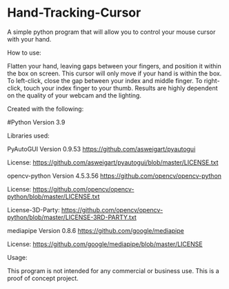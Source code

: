 # Hand-Tracking-Cursor
A simple python program that will allow you to control your mouse cursor with your hand.

How to use:

Flatten your hand, leaving gaps between your fingers, and position it within the box on screen. This cursor will only move if your hand is within
the box. To left-click, close the gap between your index and middle finger. To right-click, touch your index finger to your thumb. Results are highly dependent on the quality of your webcam and the lighting.

Created with the following:

#Python Version 3.9 

Libraries used:

PyAutoGUI Version 0.9.53 https://github.com/asweigart/pyautogui

License: https://github.com/asweigart/pyautogui/blob/master/LICENSE.txt

opencv-python Version 4.5.3.56 https://github.com/opencv/opencv-python

License: https://github.com/opencv/opencv-python/blob/master/LICENSE.txt

License-3D-Party: https://github.com/opencv/opencv-python/blob/master/LICENSE-3RD-PARTY.txt

mediapipe Version 0.8.6 https://github.com/google/mediapipe

License: https://github.com/google/mediapipe/blob/master/LICENSE

Usage: 

This program is not intended for any commercial or business use. This is a proof of concept project. 

